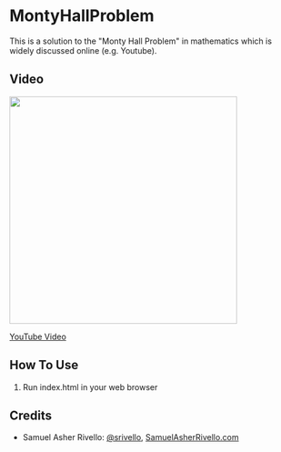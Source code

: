 # MontyHallProblem

This is a solution to the "Monty Hall Problem" in mathematics which is widely discussed online (e.g. Youtube).


## Video

[<img src="https://www.greenmangaming.com/newsroom/wp-content/uploads/2017/08/youtube-logo1.jpg" width=400px>](https://youtu.be/f3FFcKiz0Ko "YouTube")

[YouTube Video](https://youtu.be/f3FFcKiz0Ko)


## How To Use
1. Run index.html in your web browser

## Credits
- Samuel Asher Rivello: <a href="https://twitter.com/srivello/" target="_blank">@srivello</a>, <a href="http://www.SamuelAsherRivello.com" target="_blank">SamuelAsherRivello.com</a>

